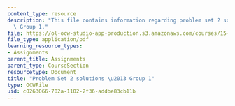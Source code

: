 ```yaml
---
content_type: resource
description: "This file contains information regarding problem set 2 solutions \u2013\
  \ Group 1."
file: https://ol-ocw-studio-app-production.s3.amazonaws.com/courses/15-053-optimization-methods-in-management-science-spring-2013/c0263066702a11022f36addbe83cb11b_MIT15_053S13_ps2-1sol.pdf
file_type: application/pdf
learning_resource_types:
- Assignments
parent_title: Assignments
parent_type: CourseSection
resourcetype: Document
title: "Problem Set 2 solutions \u2013 Group 1"
type: OCWFile
uid: c0263066-702a-1102-2f36-addbe83cb11b
---
```

